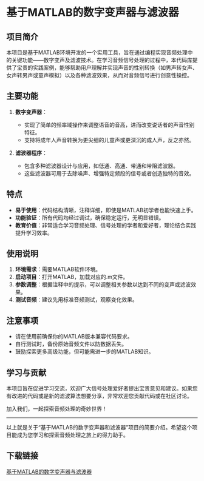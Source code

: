 # 基于MATLAB的数字变声器与滤波器

## 项目简介

本项目是基于MATLAB环境开发的一个实用工具，旨在通过编程实现音频处理中的关键功能——数字变声及滤波技术。在学习音频信号处理的过程中，本代码库提供了宝贵的实践案例，能够帮助用户理解并实现声音的性别转换（如男声转女声、女声转男声或童声模拟）以及各种滤波效果，从而对音频信号进行创意性操控。

## 主要功能

1. **数字变声器**：
   - 实现了简单的频率域操作来调整语音的音高，进而改变说话者的声音性别特征。
   - 支持将成年人声音转换为更尖细的儿童声或更深沉的成人声，反之亦然。

2. **滤波器程序**：
   - 包含多种滤波器设计与应用，如低通、高通、带通和带阻滤波器。
   - 这些滤波器可用于去除噪声、增强特定频段的信号或者创造独特的音效。

## 特点

- **易于使用**：代码结构清晰，注释详细，即使是MATLAB初学者也能快速上手。
- **功能验证**：所有代码均经过调试，确保稳定运行，无明显错误。
- **教育价值**：非常适合学习音频处理、信号处理的学者和爱好者，理论结合实践提升学习效率。
  
## 使用说明

1. **环境需求**：需要MATLAB软件环境。
2. **启动项目**：打开MATLAB，加载对应的.m文件。
3. **参数调整**：根据注释中的提示，可以调整相关参数以达到不同的变声或滤波效果。
4. **测试音频**：建议先用标准音频测试，观察变化效果。

## 注意事项

- 请在使用前确保你的MATLAB版本兼容代码要求。
- 自行测试时，备份原始音频文件以防数据丢失。
- 鼓励探索更多高级功能，但可能需进一步的MATLAB知识。

## 学习与贡献

本项目旨在促进学习交流，欢迎广大信号处理爱好者提出宝贵意见和建议。如果您有改进的代码或是新的滤波算法想要分享，非常欢迎您贡献代码或在社区讨论。

加入我们，一起探索音频处理的奇妙世界！

---

以上就是关于“基于MATLAB的数字变声器和滤波器”项目的简要介绍。希望这个项目能成为您学习和探索音频处理之旅上的得力助手。

## 下载链接

[基于MATLAB的数字变声器与滤波器](https://pan.quark.cn/s/2765f46147cf)